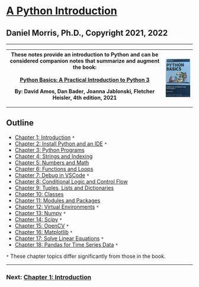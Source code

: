 # [A Python Introduction](README.md)

## Daniel Morris, Ph.D., Copyright 2021, 2022
___

<table>
<tr>
<th>
These notes provide an introduction to Python and can be considered companion notes that summarize and augment the book:<br><br>

<a href="https://realpython.com/products/python-basics-book/">
Python Basics: A Practical Introduction to Python 3</a>

By: David Amos, Dan Bader, Joanna Jablonski, Fletcher Heisler,
4th edition, 2021
</th>
<th>
<img src="Docs/.Images/book.png">
</th>
</tr>
</table>

## **Outline**

* [Chapter 1: Introduction](Docs/Chapter_01_Introduction.md) `*`
* [Chapter 2: Install Python and an IDE](Docs/Chapter_02_Installation_and_IDE.ipynb) `*`
* [Chapter 3: Python Programs](Docs/Chapter_03_Python_Programs.md)
* [Chapter 4: Strings and Indexing](Docs/Chapter_04_Strings_and_Indexing.md)
* [Chapter 5: Numbers and Math](Docs/Chapter_05_Numbers_and_Math.md)
* [Chapter 6: Functions and Loops](Docs/Chapter_06_Functions_and_Loops.md)
* [Chapter 7: Debug in VSCode](Docs/Chapter_07_Debug_in_VSCode.md) `*`
* [Chapter 8: Conditional Logic and Control Flow](Docs/Chapter_08_Conditional_Logic_and_Control_Flow.md)
* [Chapter 9: Tuples, Lists and Dictionaries](Docs/Chapter_09_Tuples_Lists_and_Dictionaries.md)
* [Chapter 10: Classes](Docs/Chapter_10_Classes.md)
* [Chapter 11: Modules and Packages](Docs/Chapter_11_Modules_and_Packages.md)
* [Chapter 12: Virtual Environments](Docs/Chapter_12_Virtual_Environments.md) `*`
* [Chapter 13: Numpy](Docs/Chapter_13_Numpy.ipynb) `*`
* [Chapter 14: Scipy](Docs/Chapter_14_Scipy.ipynb) `*`
* [Chapter 15: OpenCV](Docs/Chapter_15_OpenCV.ipynb) `*`
* [Chapter 16: Matplotlib](Docs/Chapter_16_Matplotlib.ipynb) `*`
* [Chapter 17: Solve Linear Equations](Docs/Chapter_17_Linear_Equations.ipynb) `*`
* [Chapter 18: Pandas for Time Series Data](Docs/Chapter_18_Pandas_for_Time_Series_Data.ipynb) `*`

`*` These chapter topics differ significantly from those in the book.

___
### Next: [Chapter 1: Introduction](Docs/Chapter_01_Introduction.md)
